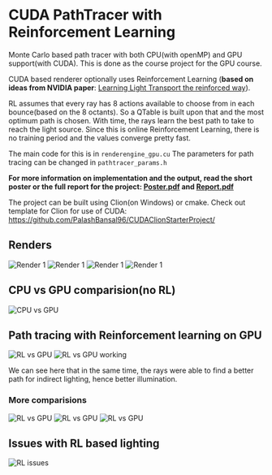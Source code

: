 # CUDA PathTracer with Reinforcement Learning
Monte Carlo based path tracer with both CPU(with openMP) and GPU support(with CUDA). This is done as the course project for the GPU course. 

CUDA based renderer optionally uses Reinforcement Learning (**based on ideas from NVIDIA paper**: [Learning Light Transport the reinforced way](https://arxiv.org/abs/1701.07403)).

RL assumes that every ray has 8 actions available to choose from in each bounce(based on the 8 octants). So a QTable is built upon that and the most optimum path is chosen. With time, the rays learn the best path to take to reach the light source. Since this is online Reinforcement Learning, there is no training period and the values converge pretty fast.

The main code for this is in `renderengine_gpu.cu`
The parameters for path tracing can be changed in `pathtracer_params.h`

**For more information on implementation and the output, read the short poster or the full report for the project: [Poster.pdf](CUDAPathTracerRLPoster.pdf) and [Report.pdf](CUDAPathTracerRLReport.pdf)**

The project can be built using Clion(on Windows) or cmake.
Check out template for Clion for use of CUDA: https://github.com/PalashBansal96/CUDAClionStarterProject/

## Renders 

![Render 1](images/image_2.PNG) 
![Render 1](images/image_1.PNG) 
![Render 1](images/image_4.PNG) 
![Render 1](images/image_3.PNG) 

## CPU vs GPU comparision(no RL)

![CPU vs GPU](images/slide_2.jpg)

## Path tracing with Reinforcement learning on GPU

![RL vs GPU](images/slide_3.jpg)
![RL vs GPU working](images/slide_4.jpg)

We can see here that in the same time, the rays were able to find a better path for indirect lighting, hence better illumination.

### More comparisions
![RL vs GPU](images/slide_5.jpg)
![RL vs GPU](images/slide_6.jpg)
![RL vs GPU](images/slide_7.jpg)

## Issues with RL based lighting
![RL issues](images/slide_1.jpg)
